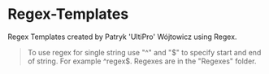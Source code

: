 # Regex-Templates
Regex Templates created by Patryk 'UltiPro' Wójtowicz using Regex.

> To use regex for single string use "^" and "$" to specify start and end of string. For example ^regex$. Regexes are in the "Regexes" folder.
